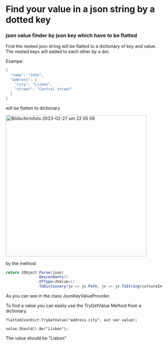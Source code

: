 # Find your value in a json string by a dotted key

### json value finder by json key which have to be flatted

First the nested json string will be flatted to a dictionary of key and value. The nested keys will added to each other by a dot.

Exampe:
```csharp
{
  "name": "John",
  "address": {
    "city": "Lisbon",
    "street": "Central street"
  }
}
```
will be flatten to dictionary

<img width="452" alt="Bildschirm­foto 2023-02-27 um 22 05 06" src="https://user-images.githubusercontent.com/10707524/221685441-03f6cbad-80d3-499c-9e20-531fd3da139e.png">

by the method:

```csharp
return JObject.Parse(json)
              .Descendants()
              .OfType<JValue>()
              .ToDictionary(jv => jv.Path, jv => jv.ToString(cultureInfo));
```
As you can see in the class JsonKeyValueProvider.

To find a value you can easily use the TryGetValue Method from a dictionary.

```charp
flattedJsonDict.TryGetValue("address.city", out var value);

value.Should().Be("Lisbon");
```

The value should be "Lisbon"
